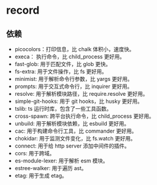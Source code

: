 # record

## 依赖

- picocolors：打印信息，比 chalk 体积小，速度快。
- execa： 执行命令，比 child_process 更好用。
- fast-glob: 用于匹配文件，比 glob 更快。
- fs-extra: 用于文件操作，比 fs 更好用。
- minimist: 用于解析命令行参数，比 yargs 更好用。
- prompts: 用于交互式命令行，比 inquirer 更好用。
- resolve: 用于解析模块路径，比 require.resolve 更好用。
- simple-git-hooks: 用于 git hooks，比 husky 更好用。
- tslib: ts 运行时库，包含了一些工具函数。
- cross-spawn: 跨平台执行命令，比 child_process 更好用。
- unbuild: 用于解析模块依赖，比 esbuild 更好用。
- cac: 用于构建命令行工具，比 commander 更好用。
- chokidar: 用于监测文件变化，比 fs.watch 更好用。
- connect: 用于给 http server 添加中间件的插件。
- cors: 用于跨域。
- es-module-lexer: 用于解析 esm 模块。
- estree-walker: 用于遍历 ast。
- etag: 用于生成 etag。
